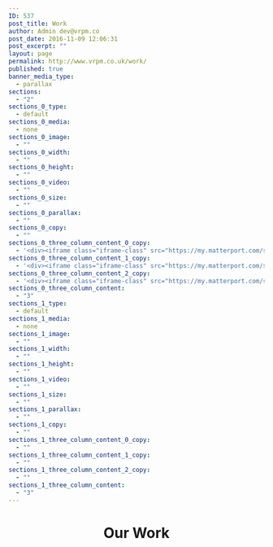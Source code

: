 ```yaml
---
ID: 537
post_title: Work
author: Admin dev@vrpm.co
post_date: 2016-11-09 12:06:31
post_excerpt: ""
layout: page
permalink: http://www.vrpm.co.uk/work/
published: true
banner_media_type:
  - parallax
sections:
  - "2"
sections_0_type:
  - default
sections_0_media:
  - none
sections_0_image:
  - ""
sections_0_width:
  - ""
sections_0_height:
  - ""
sections_0_video:
  - ""
sections_0_size:
  - ""
sections_0_parallax:
  - ""
sections_0_copy:
  - ""
sections_0_three_column_content_0_copy:
  - '<div><iframe class="iframe-class" src="https://my.matterport.com/show/?m=HkunmoH8UAo" width="100%" height="500" frameborder="0" scrolling="no" allowfullscreen="allowfullscreen"></iframe></div>'
sections_0_three_column_content_1_copy:
  - '<div><iframe class="iframe-class" src="https://my.matterport.com/show/?m=HkunmoH8UAo" width="100%" height="500" frameborder="0" scrolling="no" allowfullscreen="allowfullscreen"></iframe></div>'
sections_0_three_column_content_2_copy:
  - '<div><iframe class="iframe-class" src="https://my.matterport.com/show/?m=HkunmoH8UAo" width="100%" height="500" frameborder="0" scrolling="no" allowfullscreen="allowfullscreen"></iframe></div>'
sections_0_three_column_content:
  - "3"
sections_1_type:
  - default
sections_1_media:
  - none
sections_1_image:
  - ""
sections_1_width:
  - ""
sections_1_height:
  - ""
sections_1_video:
  - ""
sections_1_size:
  - ""
sections_1_parallax:
  - ""
sections_1_copy:
  - ""
sections_1_three_column_content_0_copy:
  - ""
sections_1_three_column_content_1_copy:
  - ""
sections_1_three_column_content_2_copy:
  - ""
sections_1_three_column_content:
  - "3"
---
```

<h1 style="text-align: center;">Our Work</h1>
<p><style>
iframe {height: 100% !important;}
.iframe {padding-bottom: 0 !important; height: 100% !important;}
</style></p>